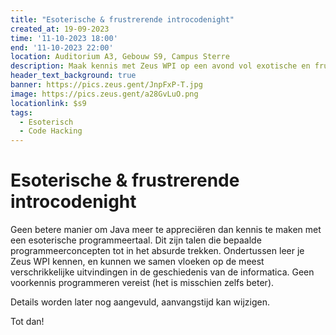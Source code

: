 ```yaml
---
title: "Esoterische & frustrerende introcodenight"
created_at: 19-09-2023
time: '11-10-2023 18:00'
end: '11-10-2023 22:00'
location: Auditorium A3, Gebouw S9, Campus Sterre
description: Maak kennis met Zeus WPI op een avond vol exotische en frustrerende programmeertalen.
header_text_background: true
banner: https://pics.zeus.gent/JnpFxP-T.jpg
image: https://pics.zeus.gent/a28GvLuO.png
locationlink: $s9
tags:
  - Esoterisch
  - Code Hacking
---
```


# Esoterische & frustrerende introcodenight

Geen betere manier om Java meer te appreciëren dan kennis te maken met een esoterische programmeertaal. Dit zijn talen die bepaalde programmeerconcepten tot in het absurde trekken. Ondertussen leer je Zeus WPI kennen, en kunnen we samen vloeken op de meest verschrikkelijke uitvindingen in de geschiedenis van de informatica. Geen voorkennis programmeren vereist (het is misschien zelfs beter).

Details worden later nog aangevuld, aanvangstijd kan wijzigen.

Tot dan!
